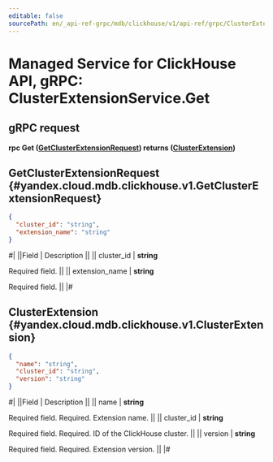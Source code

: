```yaml
---
editable: false
sourcePath: en/_api-ref-grpc/mdb/clickhouse/v1/api-ref/grpc/ClusterExtension/get.md
---
```


# Managed Service for ClickHouse API, gRPC: ClusterExtensionService.Get

## gRPC request

**rpc Get ([GetClusterExtensionRequest](#yandex.cloud.mdb.clickhouse.v1.GetClusterExtensionRequest)) returns ([ClusterExtension](#yandex.cloud.mdb.clickhouse.v1.ClusterExtension))**

## GetClusterExtensionRequest {#yandex.cloud.mdb.clickhouse.v1.GetClusterExtensionRequest}

```json
{
  "cluster_id": "string",
  "extension_name": "string"
}
```

#|
||Field | Description ||
|| cluster_id | **string**

Required field.  ||
|| extension_name | **string**

Required field.  ||
|#

## ClusterExtension {#yandex.cloud.mdb.clickhouse.v1.ClusterExtension}

```json
{
  "name": "string",
  "cluster_id": "string",
  "version": "string"
}
```

#|
||Field | Description ||
|| name | **string**

Required field. Required. Extension name. ||
|| cluster_id | **string**

Required field. Required. ID of the ClickHouse cluster. ||
|| version | **string**

Required field. Required. Extension version. ||
|#